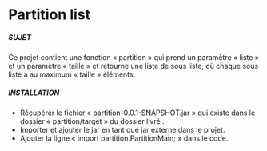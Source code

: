 # Partition list


##### SUJET 

Ce projet contient une fonction « partition » qui prend un paramètre « liste » et un paramètre « taille » et retourne une liste de sous liste, où chaque sous liste a au maximum « taille » éléments.


##### INSTALLATION 

* Récupérer le fichier « partition-0.0.1-SNAPSHOT.jar » qui existe dans le dossier « partition/target » du dossier livré .
* Importer et ajouter le jar en tant que jar externe dans le projet.
* Ajouter la ligne « import partition.PartitionMain; » dans le code.
